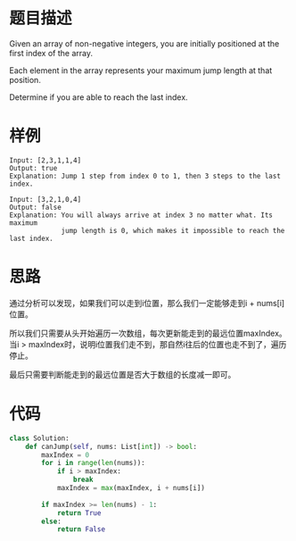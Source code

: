 # 题目描述
Given an array of non-negative integers, you are initially positioned at the first index of the array.

Each element in the array represents your maximum jump length at that position.

Determine if you are able to reach the last index.

# 样例

```
Input: [2,3,1,1,4]
Output: true
Explanation: Jump 1 step from index 0 to 1, then 3 steps to the last index.
```

```
Input: [3,2,1,0,4]
Output: false
Explanation: You will always arrive at index 3 no matter what. Its maximum
             jump length is 0, which makes it impossible to reach the last index.
```

# 思路
通过分析可以发现，如果我们可以走到i位置，那么我们一定能够走到i + nums[i]位置。

所以我们只需要从头开始遍历一次数组，每次更新能走到的最远位置maxIndex。当i &gt; maxIndex时，说明i位置我们走不到，那自然i往后的位置也走不到了，遍历停止。

最后只需要判断能走到的最远位置是否大于数组的长度减一即可。

# 代码
```python
class Solution:
    def canJump(self, nums: List[int]) -> bool:
        maxIndex = 0
        for i in range(len(nums)):
            if i > maxIndex:
                break
            maxIndex = max(maxIndex, i + nums[i])
        
        if maxIndex >= len(nums) - 1:
            return True
        else:
            return False
```